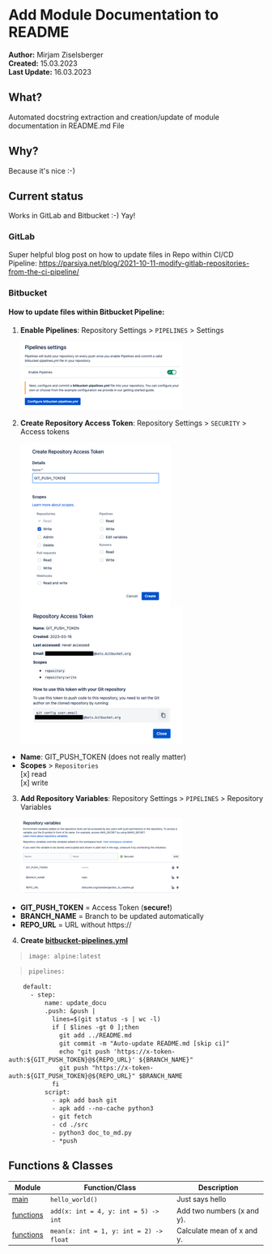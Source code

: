 # Add Module Documentation to README

**Author:** Mirjam Ziselsberger  
**Created:** 15.03.2023  
**Last Update:** 16.03.2023

## What?
Automated docstring extraction and creation/update of module documentation in README.md File

## Why?
Because it's nice :-)

## Current status
Works in GitLab and Bitbucket :-) Yay!

### GitLab
Super helpful blog post on how to update files in Repo within CI/CD Pipeline: https://parsiya.net/blog/2021-10-11-modify-gitlab-repositories-from-the-ci-pipeline/

### Bitbucket

#### How to update files within Bitbucket Pipeline:

1. **Enable Pipelines**: Repository Settings > `PIPELINES` > Settings  
  
    ![](images/bitbucket_enable_pipelines_small.png)
    

2. **Create Repository Access Token**: Repository Settings > `SECURITY` > Access tokens    
   
    ![](images/create_repo_access_token_small.png)
    ![](images/access_token_info_small.png)  

  * **Name**: GIT_PUSH_TOKEN (does not really matter)    
  * **Scopes** > `Repositories`  
      [x] read  
      [x] write  


3. **Add Repository Variables**: Repository Settings > `PIPELINES` > Repository Variables  
  
    ![](images/repo_variables_small.png)  

  * **GIT_PUSH_TOKEN** = Access Token (**secure!**)   
  * **BRANCH_NAME** = Branch to be updated automatically   
  * **REPO_URL** = URL without https://  


4. **Create [bitbucket-pipelines.yml](bitbucket-pipelines.yml)**


>     image: alpine:latest

>     pipelines:
        default:
          - step:
              name: update_docu
              .push: &push |
                lines=$(git status -s | wc -l)
                if [ $lines -gt 0 ];then
                  git add ../README.md
                  git commit -m "Auto-update README.md [skip ci]"
                  echo "git push 'https://x-token-auth:${GIT_PUSH_TOKEN}@${REPO_URL}' ${BRANCH_NAME}"
                  git push "https://x-token-auth:${GIT_PUSH_TOKEN}@${REPO_URL}" $BRANCH_NAME
                fi 
              script:
                - apk add bash git
                - apk add --no-cache python3
                - git fetch
                - cd ./src
                - python3 doc_to_md.py
                - *push

## Functions & Classes  
| Module | Function/Class | Description |
| --- | --- | --- |
| [main](./main.py) | `hello_world()` | Just says hello |
| [functions](./src/functions.py) | `add(x: int = 4, y: int = 5) -> int` | Add two numbers (x and y). |
| [functions](./src/functions.py) | `mean(x: int = 1, y: int = 2) -> float` | Calculate mean of x and y. |
